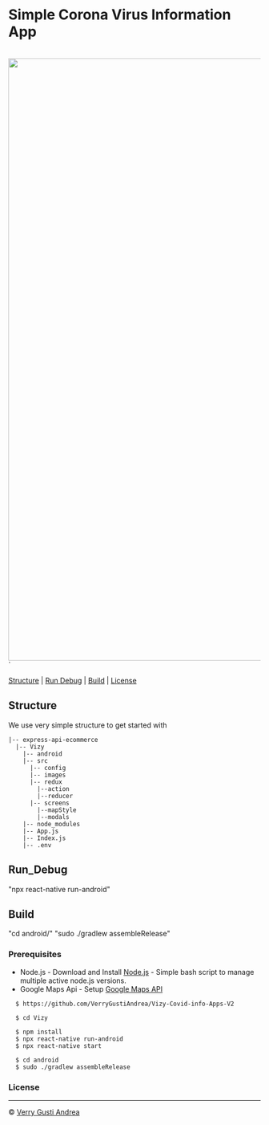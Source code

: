 # Simple Corona Virus Information App

  <br>
  <img src="https://i.ibb.co/4gx5Gnj/Vizy-1.png" width="1200">
  <br>`


[Structure](#structure) |
[Run Debug](#run_debug) |
[Build](#build) |
[License](#license)

## Structure

We use very simple structure to get started with

```
|-- express-api-ecommerce
  |-- Vizy
    |-- android
    |-- src
      |-- config
      |-- images
      |-- redux
        |--action
        |--reducer
      |-- screens
        |--mapStyle
        |--modals
    |-- node_modules
    |-- App.js
    |-- Index.js
    |-- .env
```

## Run_Debug

"npx react-native run-android"


## Build
"cd android/"
"sudo ./gradlew assembleRelease"

### Prerequisites
- Node.js - Download and Install [Node.js](https://nodejs.org/en/) - Simple bash script to manage multiple active node.js versions.
- Google Maps Api - Setup [Google Maps API](https://developers.google.com/maps/documentation/android-sdk/intro) 

```
  $ https://github.com/VerryGustiAndrea/Vizy-Covid-info-Apps-V2

  $ cd Vizy
  
  $ npm install
  $ npx react-native run-android
  $ npx react-native start

  $ cd android
  $ sudo ./gradlew assembleRelease
```

### License
----

 © [Verry Gusti Andrea](https://www.instagram.com/verrygustiandrea/ "Verry")
